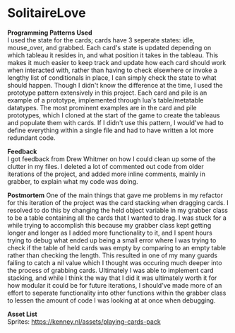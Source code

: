 # SolitaireLove  
  
**Programming Patterns Used**  
I used the state for the cards; cards have 3 seperate states: idle, mouse_over, and grabbed. Each card's state is updated depending on which tableau
it resides in, and what position it takes in the tableau. This makes it much easier to keep track and update how each card should work when interacted with,
rather than having to check elsewhere or invoke a lengthy list of conditionals in place, I can simply check the state to what should happen.
Though I didn't know the difference at the time, I used the prototype pattern extensively in this project. Each card and pile is an example of a prototype,
implemented through lua's table/metatable datatypes. The most prominent examples are in the card and pile prototypes, which I cloned at the start of the game
to create the tableaus and populate them with cards. If I didn't use this pattern, I would've had to define everything within a single file and had to have 
written a lot more redundant code.

**Feedback**  
I got feedback from Drew Whitmer on how I could clean up some of the clutter in my files. I deleted a lot of commented out code from older iterations of
the project, and added more inline comments, mainly in grabber, to explain what my code was doing.

**Postmortem**
One of the main things that gave me problems in my refactor for this iteration of the project was the card stacking when dragging cards. I resolved to do this
by changing the held object variable in my grabber class to be a table containing all the cards that I wanted to drag. I was stuck for a while trying to accomplish
this because my grabber class kept getting longer and longer as I added more functionality to it, and I spent hours trying to debug what ended up being a small
error where I was trying to check if the table of held cards was empty by comparing to an empty table rather than checking the length. This resulted in one of my
many guards failing to catch a nil value which I thought was occuring much deeper into the process of grabbing cards. Ultimately I was able to implement card stacking,
and while I think the way that I did it was ultimately worth it for how modular it could be for future iterations, I should've made more of an effort to seperate functionality
into other functions within the grabber class to lessen the amount of code I was looking at at once when debugging.

**Asset List**  
Sprites: https://kenney.nl/assets/playing-cards-pack